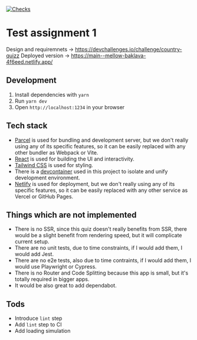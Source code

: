 [![Checks](https://github.com/kozlovzxc/test-assignment-1/actions/workflows/checks.yml/badge.svg)](https://github.com/kozlovzxc/test-assignment-1/actions/workflows/checks.yml)

# Test assignment 1

Design and requiremnets -> https://devchallenges.io/challenge/country-quizz
Deployed version -> https://main--mellow-baklava-4f6eed.netlify.app/

## Development

1. Install dependencies with `yarn`
2. Run `yarn dev`
3. Open `http://localhost:1234` in your browser

## Tech stack

- [Parcel](https://parceljs.org/) is used for bundling and development server, but we don't really using any of its specific features, so it can be easily replaced with any other bundler as Webpack or Vite.
- [React](https://reactjs.org/) is used for building the UI and interactivity.
- [Tailwind CSS](https://tailwindcss.com/) is used for styling.
- There is a [devcontainer](https://code.visualstudio.com/docs/devcontainers/containers) used in this project to isolate and unify development environment.
- [Netlify](https://www.netlify.com/) is used for deployment, but we don't really using any of its specific features, so it can be easily replaced with any other service as Vercel or GitHub Pages.

## Things which are not implemented

- There is no SSR, since this quiz doesn't really benefits from SSR, there would be a slight benefit from rendering speed, but it will complicate current setup.
- There are no unit tests, due to time constraints, if I would add them, I would add Jest.
- There are no e2e tests, also due to time contraints, if I would add them, I would use Playwright or Cypress.
- There is no Router and Code Splitting because this app is small, but it's totally required in bigger apps.
- It would be also great to add dependabot.

## Tods

- Introduce `lint` step
- Add `lint` step to CI
- Add loading simulation
